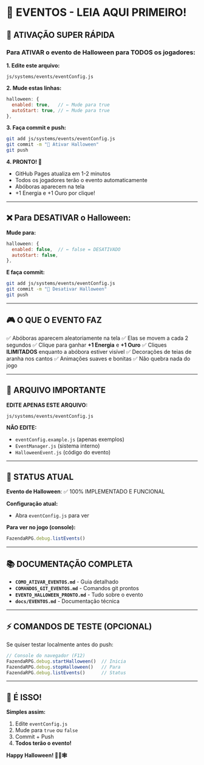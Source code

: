 # 🎃 EVENTOS - LEIA AQUI PRIMEIRO!

## 🚀 ATIVAÇÃO SUPER RÁPIDA

### Para ATIVAR o evento de Halloween para TODOS os jogadores:

**1. Edite este arquivo:**
```
js/systems/events/eventConfig.js
```

**2. Mude estas linhas:**
```javascript
halloween: {
  enabled: true,   // ← Mude para true
  autoStart: true, // ← Mude para true
},
```

**3. Faça commit e push:**
```bash
git add js/systems/events/eventConfig.js
git commit -m "🎃 Ativar Halloween"
git push
```

**4. PRONTO! 🎊**
- GitHub Pages atualiza em 1-2 minutos
- Todos os jogadores terão o evento automaticamente
- Abóboras aparecem na tela
- +1 Energia e +1 Ouro por clique!

---

## ❌ Para DESATIVAR o Halloween:

**Mude para:**
```javascript
halloween: {
  enabled: false,  // ← false = DESATIVADO
  autoStart: false,
},
```

**E faça commit:**
```bash
git add js/systems/events/eventConfig.js
git commit -m "🎃 Desativar Halloween"
git push
```

---

## 🎮 O QUE O EVENTO FAZ

✅ Abóboras aparecem aleatoriamente na tela
✅ Elas se movem a cada 2 segundos
✅ Clique para ganhar **+1 Energia** e **+1 Ouro**
✅ Cliques **ILIMITADOS** enquanto a abóbora estiver visível
✅ Decorações de teias de aranha nos cantos
✅ Animações suaves e bonitas
✅ Não quebra nada do jogo

---

## 📁 ARQUIVO IMPORTANTE

**EDITE APENAS ESTE ARQUIVO:**
```
js/systems/events/eventConfig.js
```

**NÃO EDITE:**
- `eventConfig.example.js` (apenas exemplos)
- `EventManager.js` (sistema interno)
- `HalloweenEvent.js` (código do evento)

---

## 🎯 STATUS ATUAL

**Evento de Halloween**: ✅ 100% IMPLEMENTADO E FUNCIONAL

**Configuração atual:**
- Abra `eventConfig.js` para ver

**Para ver no jogo (console):**
```javascript
FazendaRPG.debug.listEvents()
```

---

## 📚 DOCUMENTAÇÃO COMPLETA

- **`COMO_ATIVAR_EVENTOS.md`** - Guia detalhado
- **`COMANDOS_GIT_EVENTOS.md`** - Comandos git prontos
- **`EVENTO_HALLOWEEN_PRONTO.md`** - Tudo sobre o evento
- **`docs/EVENTOS.md`** - Documentação técnica

---

## ⚡ COMANDOS DE TESTE (OPCIONAL)

Se quiser testar localmente antes do push:

```javascript
// Console do navegador (F12)
FazendaRPG.debug.startHalloween()  // Inicia
FazendaRPG.debug.stopHalloween()   // Para
FazendaRPG.debug.listEvents()      // Status
```

---

## 🎊 É ISSO!

**Simples assim:**
1. Edite `eventConfig.js`
2. Mude para `true` ou `false`
3. Commit + Push
4. **Todos terão o evento!**

**Happy Halloween! 🎃👻🕸️**